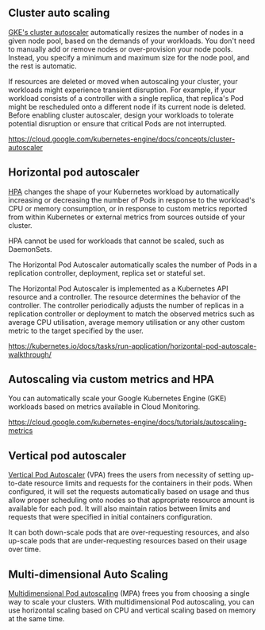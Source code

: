 ## Cluster auto scaling

[GKE's cluster autoscaler](  https://cloud.google.com/kubernetes-engine/docs/concepts/cluster-autoscaler  ) automatically resizes the number of nodes in a given node pool, based on the demands of your workloads. You don't need to manually add or remove nodes or over-provision your node pools. Instead, you specify a minimum and maximum size for the node pool, and the rest is automatic.

If resources are deleted or moved when autoscaling your cluster, your workloads might experience transient disruption. For example, if your workload consists of a controller with a single replica, that replica's Pod might be rescheduled onto a different node if its current node is deleted. Before enabling cluster autoscaler, design your workloads to tolerate potential disruption or ensure that critical Pods are not interrupted.

https://cloud.google.com/kubernetes-engine/docs/concepts/cluster-autoscaler

## Horizontal pod autoscaler 

[HPA](  https://cloud.google.com/kubernetes-engine/docs/concepts/horizontalpodautoscaler  ) changes the shape of your Kubernetes workload by automatically increasing or decreasing the number of Pods in response to the workload's CPU or memory consumption, or in response to custom metrics reported from within Kubernetes or external metrics from sources outside of your cluster.

HPA cannot be used for workloads that cannot be scaled, such as DaemonSets.

The Horizontal Pod Autoscaler automatically scales the number of Pods in a replication controller, deployment, replica set or stateful set.

The Horizontal Pod Autoscaler is implemented as a Kubernetes API resource and a controller. The resource determines the behavior of the controller. The controller periodically adjusts the number of replicas in a replication controller or deployment to match the observed metrics such as average CPU utilisation, average memory utilisation or any other custom metric to the target specified by the user.



https://kubernetes.io/docs/tasks/run-application/horizontal-pod-autoscale-walkthrough/


## Autoscaling via custom metrics and HPA

You can automatically scale your Google Kubernetes Engine (GKE) workloads based on metrics available in Cloud Monitoring. 

https://cloud.google.com/kubernetes-engine/docs/tutorials/autoscaling-metrics

## Vertical pod autoscaler 

[Vertical Pod Autoscaler](  https://cloud.google.com/kubernetes-engine/docs/concepts/verticalpodautoscaler  ) (VPA) frees the users from necessity of setting up-to-date resource limits and requests for the containers in their pods. When configured, it will set the requests automatically based on usage and thus allow proper scheduling onto nodes so that appropriate resource amount is available for each pod. It will also maintain ratios between limits and requests that were specified in initial containers configuration.

It can both down-scale pods that are over-requesting resources, and also up-scale pods that are under-requesting resources based on their usage over time.



## Multi-dimensional Auto Scaling

[Multidimensional Pod autoscaling]( https://cloud.google.com/kubernetes-engine/docs/how-to/multidimensional-pod-autoscaling   ) (MPA) frees you from choosing a single way to scale your clusters. With multidimensional Pod autoscaling, you can use horizontal scaling based on CPU and vertical scaling based on memory at the same time.


